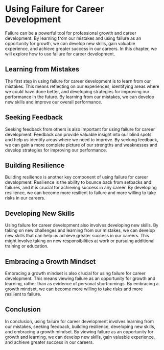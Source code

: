 Using Failure for Career Development
========================================================================================

Failure can be a powerful tool for professional growth and career development. By learning from our mistakes and using failure as an opportunity for growth, we can develop new skills, gain valuable experience, and achieve greater success in our careers. In this chapter, we will explore how to use failure for career development.

Learning from Mistakes
----------------------

The first step in using failure for career development is to learn from our mistakes. This means reflecting on our experiences, identifying areas where we could have done better, and developing strategies for improving our performance in the future. By learning from our mistakes, we can develop new skills and improve our overall performance.

Seeking Feedback
----------------

Seeking feedback from others is also important for using failure for career development. Feedback can provide valuable insight into our blind spots and help us identify areas where we need to improve. By seeking feedback, we can gain a more complete picture of our strengths and weaknesses and develop strategies for improving our performance.

Building Resilience
-------------------

Building resilience is another key component of using failure for career development. Resilience is the ability to bounce back from setbacks and failures, and it is crucial for achieving success in any career. By developing resilience, we can become more resilient to failure and more willing to take risks in our careers.

Developing New Skills
---------------------

Using failure for career development also involves developing new skills. By taking on new challenges and learning from our mistakes, we can develop new skills that can help us achieve greater success in our careers. This might involve taking on new responsibilities at work or pursuing additional training or education.

Embracing a Growth Mindset
--------------------------

Embracing a growth mindset is also crucial for using failure for career development. This means viewing failure as an opportunity for growth and learning, rather than as evidence of personal shortcomings. By embracing a growth mindset, we can become more willing to take risks and more resilient to failure.

Conclusion
----------

In conclusion, using failure for career development involves learning from our mistakes, seeking feedback, building resilience, developing new skills, and embracing a growth mindset. By viewing failure as an opportunity for growth and learning, we can develop new skills, gain valuable experience, and achieve greater success in our careers.
